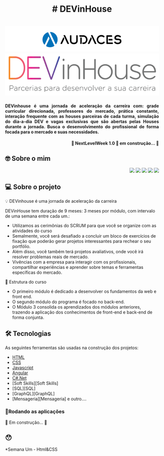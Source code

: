 <h1 align="center"> # DEVinHouse </h1>
<h1 align="center"><img src="./Assets/audaces.png"> <img src="./Assets/logo-dev-in-01.png"></h1>

<h4 align="justify">DEVinhouse é uma jornada de aceleração da carreira com: grade curricular direcionada, professores do mercado, prática constante, interação frequente com as houses parceiras de cada turma, simulação do dia-a-dia DEV e vagas exclusivas que são abertas pelas Houses durante a jornada. Busca o desenvolvimento do profissional de forma focada para o mercado e suas necessidades.
</h4>

<h4 align="right"> 
	🚧 NextLevelWeek 1.0 🚀 em construção... 🚧  
</h4>

## :nerd_face: Sobre o mim

<div align="right"> 
  <a href="https://www.youtube.com/channel/UCh2WUPuxwKy6RYN7SuDcPNQ" target="_blank"><img src="https://img.shields.io/badge/YouTube-FF0000?style=for-the-badge&logo=youtube&logoColor=white" target="_blank"></a>
  <a href="https://instagram.com/raphael8031" target="_blank"><img src="https://img.shields.io/badge/-Instagram-%23E4405F?style=for-the-badge&logo=instagram&logoColor=white" target="_blank"></a>
  <a href="https://discord.gg/Rh5QKzta" target="_blank"><img src="https://img.shields.io/badge/Discord-7289DA?style=for-the-badge&logo=discord&logoColor=white" target="_blank"></a> 
  <a href = "mailto:devone.r8@gmail.com"><img src="https://img.shields.io/badge/-Gmail-%23333?style=for-the-badge&logo=gmail&logoColor=white" target="_blank"></a>
  <a href="https://www.linkedin.com/in/raphaelmcarvalho/" target="_blank"><img src="https://img.shields.io/badge/-LinkedIn-%230077B5?style=for-the-badge&logo=linkedin&logoColor=white" target="_blank"></a> 
</div>

## 💻 Sobre o projeto

💡 DEVinhouse é uma jornada de aceleração da carreira

DEVinHouse tem duração de 9 meses: 3 meses por módulo, com intervalo de uma semana entre cada um.:
- Utilizamos as cerimônias do SCRUM para que você se organize com as atividades do curso
- Semalmente, você será desafiado a concluir um bloco de exercícios de fixação que poderão gerar projetos interessantes para rechear o seu portfólio.
- Além disso, você também terá projetos avaliativos, onde você irá resolver problemas reais de mercado.
- Vivências com a empresa para interagir com os profissionais, compartilhar experiências e aprender sobre temas e ferramentas específicas do mercado.

 🚀 Estrutura do curso
  - O primeiro módulo é dedicado a desenvolver os fundamentos da web e front end. 
  - O segundo módulo do programa é focado no back-end. 
  - O Módulo 3 consolida os aprendizados dos módulos anteriores, trazendo a aplicação dos conhecimentos de front-end e back-end de forma conjunta.  

## 🛠 Tecnologias

As seguintes ferramentas são usadas na construção dos projetos:

- [HTML][expo]
- [CSS][CSS]
- [Javascript][nodejs]
- [Angular][Angular]
- [C#.Net][.Net]
- [Soft Skills][Soft Skills]
- [SQL][SQL]
- [GraphQL][GraphQL]
- [Mensageria][Mensageria]
e outro....

### 📱Rodando as aplicações 

🚧 Em construção... 🚧

## 😯 

*Semana Um - Html&CSS

[nodejs]: https://nodejs.org/
[CSS]: https://developer.mozilla.org/pt-BR/docs/Web/CSS
[expo]: https://expo.io/
[Angular]: https://angular.io/
[.net]: https://learn.microsoft.com/pt-br/dotnet/csharp/
